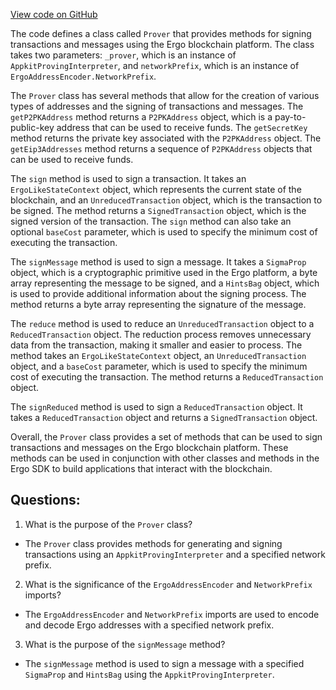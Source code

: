 [View code on GitHub](sigmastate-interpreterhttps://github.com/ScorexFoundation/sigmastate-interpreter/sdk/shared/src/main/scala/org/ergoplatform/sdk/Prover.scala)

The code defines a class called `Prover` that provides methods for signing transactions and messages using the Ergo blockchain platform. The class takes two parameters: `_prover`, which is an instance of `AppkitProvingInterpreter`, and `networkPrefix`, which is an instance of `ErgoAddressEncoder.NetworkPrefix`. 

The `Prover` class has several methods that allow for the creation of various types of addresses and the signing of transactions and messages. The `getP2PKAddress` method returns a `P2PKAddress` object, which is a pay-to-public-key address that can be used to receive funds. The `getSecretKey` method returns the private key associated with the `P2PKAddress` object. The `getEip3Addresses` method returns a sequence of `P2PKAddress` objects that can be used to receive funds.

The `sign` method is used to sign a transaction. It takes an `ErgoLikeStateContext` object, which represents the current state of the blockchain, and an `UnreducedTransaction` object, which is the transaction to be signed. The method returns a `SignedTransaction` object, which is the signed version of the transaction. The `sign` method can also take an optional `baseCost` parameter, which is used to specify the minimum cost of executing the transaction.

The `signMessage` method is used to sign a message. It takes a `SigmaProp` object, which is a cryptographic primitive used in the Ergo platform, a byte array representing the message to be signed, and a `HintsBag` object, which is used to provide additional information about the signing process. The method returns a byte array representing the signature of the message.

The `reduce` method is used to reduce an `UnreducedTransaction` object to a `ReducedTransaction` object. The reduction process removes unnecessary data from the transaction, making it smaller and easier to process. The method takes an `ErgoLikeStateContext` object, an `UnreducedTransaction` object, and a `baseCost` parameter, which is used to specify the minimum cost of executing the transaction. The method returns a `ReducedTransaction` object.

The `signReduced` method is used to sign a `ReducedTransaction` object. It takes a `ReducedTransaction` object and returns a `SignedTransaction` object.

Overall, the `Prover` class provides a set of methods that can be used to sign transactions and messages on the Ergo blockchain platform. These methods can be used in conjunction with other classes and methods in the Ergo SDK to build applications that interact with the blockchain.
## Questions: 
 1. What is the purpose of the `Prover` class?
- The `Prover` class provides methods for generating and signing transactions using an `AppkitProvingInterpreter` and a specified network prefix.

2. What is the significance of the `ErgoAddressEncoder` and `NetworkPrefix` imports?
- The `ErgoAddressEncoder` and `NetworkPrefix` imports are used to encode and decode Ergo addresses with a specified network prefix.

3. What is the purpose of the `signMessage` method?
- The `signMessage` method is used to sign a message with a specified `SigmaProp` and `HintsBag` using the `AppkitProvingInterpreter`.
